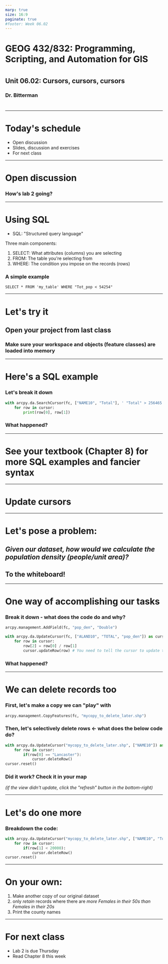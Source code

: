 ```yaml
---
marp: true
size: 16:9 
paginate: true
#footer: Week 06.02
---
```



# GEOG 432/832: Programming, Scripting, and Automation for GIS

#

## Unit 06.02: Cursors, cursors, cursors

### Dr. Bitterman

#

--- 

# Today's schedule

- Open discussion
- Slides, discussion and exercises
- For next class

---

# Open discussion

### How's lab 2 going?

---

# Using SQL

- SQL: "Structured query language"

Three main components:
1. SELECT: What attributes (columns) you are selecting
2. FROM: The table you're selecting from
3. WHERE: The condition you impose on the records (rows)

### A simple example

```
SELECT * FROM 'my_table' WHERE "Tot_pop < 54254"
```

---

# Let's try it

## Open your project from last class

### Make sure your workspace and objects (feature classes) are loaded into memory

---

# Here's a SQL example

### Let's break it down

```python
with arcpy.da.SearchCursor(fc, ["NAME10", "Total"], ' "Total" > 256465 ') as cursor:
    for row in cursor:
        print(row[0], row[1])
```

### What happened?

---

# See your textbook (Chapter 8) for more SQL examples and fancier syntax

---

# Update cursors

---

# Let's pose a problem:

## *Given our dataset, how would we calculate the population density (people/unit area)?*

## To the whiteboard!

---

# One way of accomplishing our tasks


### Break it down - what does the code do and why?
```python
arcpy.management.AddField(fc, "pop_den", "Double")

with arcpy.da.UpdateCursor(fc, ["ALAND10", "TOTAL", "pop_den"]) as cursor:
    for row in cursor:
        row[2] = row[0] / row[1]
        cursor.updateRow(row) # You need to tell the cursor to update the row
```
### What happened?


---

# We can delete records too

### First, let's make a copy we can "play" with
```python
arcpy.management.CopyFeatures(fc, "mycopy_to_delete_later.shp")
```

### Then, let's selectively delete rows <- what does the below code do?

```python
with arcpy.da.UpdateCursor("mycopy_to_delete_later.shp", ["NAME10"]) as cursor:
    for row in cursor:
        if(row[0] == "Lancaster"):
            cursor.deleteRow()
cursor.reset()
```

### Did it work? Check it in your map
*(if the view didn't update, click the "refresh" button in the bottom-right)*


---

# Let's do one more

### Breakdown the code:
```python
with arcpy.da.UpdateCursor("mycopy_to_delete_later.shp", ["NAME10", "Total"]) as cursor:
    for row in cursor:
        if(row[1] < 20000):
            cursor.deleteRow()
cursor.reset()
```

---

# On your own:

1. Make another copy of our original dataset
2. only *retain* records where there are *more Females in their 50s than Females in their 20s*
3. Print the county names 


---

# For next class

- Lab 2 is due Thursday
- Read Chapter 8 this week